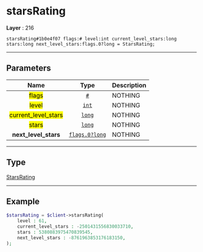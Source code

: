 # starsRating

**Layer** : 216

```tl
starsRating#1b0e4f07 flags:# level:int current_level_stars:long stars:long next_level_stars:flags.0?long = StarsRating;
```

---

## Parameters

| Name | Type | Description |
| :---: | :---: | :--- |
| <mark>flags</mark> | [`#`](type/#) | NOTHING |
| <mark>level</mark> | [`int`](type/int) | NOTHING |
| <mark>current_level_stars</mark> | [`long`](type/long) | NOTHING |
| <mark>stars</mark> | [`long`](type/long) | NOTHING |
| **next_level_stars** | [`flags.0?long`](type/long) | NOTHING |

---

## Type

[StarsRating](type/StarsRating)

---

## Example

```php
$starsRating = $client->starsRating(
	level : 61,
	current_level_stars : -2501431556830033710,
	stars : 5380883975470839545,
	next_level_stars : -8761963853176183150,
);
```